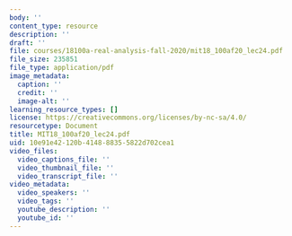 ```yaml
---
body: ''
content_type: resource
description: ''
draft: ''
file: courses/18100a-real-analysis-fall-2020/mit18_100af20_lec24.pdf
file_size: 235851
file_type: application/pdf
image_metadata:
  caption: ''
  credit: ''
  image-alt: ''
learning_resource_types: []
license: https://creativecommons.org/licenses/by-nc-sa/4.0/
resourcetype: Document
title: MIT18_100af20_lec24.pdf
uid: 10e91e42-120b-4148-8835-5822d702cea1
video_files:
  video_captions_file: ''
  video_thumbnail_file: ''
  video_transcript_file: ''
video_metadata:
  video_speakers: ''
  video_tags: ''
  youtube_description: ''
  youtube_id: ''
---
```

